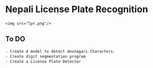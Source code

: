 # Nepali License Plate Recognition

    <img src="lpr.png"/>

## To DO

    - Create A model to detect devnagari Characters.
    - Create digit segmentation program
    - Create a License Plate Detector
